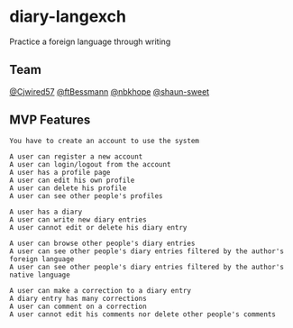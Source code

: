 # diary-langexch

Practice a foreign language through writing

## Team

[@Cjwired57](https://github.com/Cjwired57)
[@ftBessmann](https://github.com/ftBessmann)
[@nbkhope](https://github.com/nbkhope)
[@shaun-sweet](https://github.com/shaun-sweet)

## MVP Features

```
You have to create an account to use the system

A user can register a new account
A user can login/logout from the account
A user has a profile page
A user can edit his own profile
A user can delete his profile
A user can see other people's profiles 

A user has a diary
A user can write new diary entries
A user cannot edit or delete his diary entry

A user can browse other people's diary entries
A user can see other people's diary entries filtered by the author's foreign language
A user can see other people's diary entries filtered by the author's native language

A user can make a correction to a diary entry
A diary entry has many corrections
A user can comment on a correction
A user cannot edit his comments nor delete other people's comments
``` 
